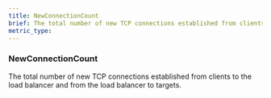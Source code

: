 ```yaml
---
title: NewConnectionCount
brief: The total number of new TCP connections established from clients to the load balancer and from the load balancer to targets.
metric_type:
---
```

### NewConnectionCount

The total number of new TCP connections established from clients to the load balancer and from the load balancer to targets.

